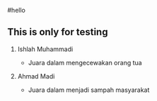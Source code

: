 #hello

## This is only for testing

1. Ishlah Muhammadi
   - Juara dalam mengecewakan orang tua <br>


2. Ahmad Madi
   - Juara dalam menjadi sampah masyarakat